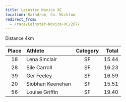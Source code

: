 ```yaml
---
title: Leinster Novice XC
location: Rathdrum, Co. Wicklow
redirect_from:
  - /race/Leinster-Novice-XC/267/
---
```


Distance  4km

| Place | Athlete          | Category | Total |
|:-----:|:-----------------|:--------:|------:|
| 18    | Lena Sinclair    | SF       | 15.44 |
| 28    | Sile Carroll     | SF       | 16.23 |
| 39    | Ger Feeley       | SF       | 16.59 |
| 20    | Siobhan Keenehan | SF       | 15.51 |
| 56    | Louise Griffin   | SF       | 19.40 |
